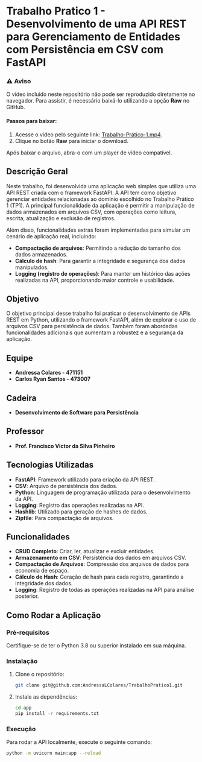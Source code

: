 # Trabalho Pratico 1 - Desenvolvimento de uma API REST para Gerenciamento de Entidades com Persistência em CSV com FastAPI

### ⚠ Aviso

O vídeo incluído neste repositório não pode ser reproduzido diretamente no navegador. Para assistir, é necessário baixá-lo utilizando a opção **Raw** no GitHub.

#### Passos para baixar:
1. Acesse o vídeo pelo seguinte link: [Trabalho-Prático-1.mp4](https://github.com/AndressaLColares/TrabalhoPratico1/blob/main/Video%20Explicativo/Trabalho-Pr%C3%A1tico-1.mp4).
2. Clique no botão **Raw** para iniciar o download.

Após baixar o arquivo, abra-o com um player de vídeo compatível.




## Descrição Geral

Neste trabalho, foi desenvolvida uma aplicação web simples que utiliza uma API REST criada com o framework FastAPI. A API tem como objetivo gerenciar entidades relacionadas ao domínio escolhido no Trabalho Prático 1 (TP1). A principal funcionalidade da aplicação é permitir a manipulação de dados armazenados em arquivos CSV, com operações como leitura, escrita, atualização e exclusão de registros.

Além disso, funcionalidades extras foram implementadas para simular um cenário de aplicação real, incluindo:

- **Compactação de arquivos**: Permitindo a redução do tamanho dos dados armazenados.
- **Cálculo de hash**: Para garantir a integridade e segurança dos dados manipulados.
- **Logging (registro de operações)**: Para manter um histórico das ações realizadas na API, proporcionando maior controle e usabilidade.

## Objetivo

O objetivo principal desse trabalho foi praticar o desenvolvimento de APIs REST em Python, utilizando o framework FastAPI, além de explorar o uso de arquivos CSV para persistência de dados. Também foram abordadas funcionalidades adicionais que aumentam a robustez e a segurança da aplicação.

## Equipe

- **Andressa Colares - 471151**
- **Carlos Ryan Santos - 473007**

## Cadeira

- **Desenvolvimento de Software para Persistência**

## Professor

- **Prof. Francisco Victor da Silva Pinheiro**

## Tecnologias Utilizadas

- **FastAPI**: Framework utilizado para criação da API REST.
- **CSV**: Arquivo de persistência dos dados.
- **Python**: Linguagem de programação utilizada para o desenvolvimento da API.
- **Logging**: Registro das operações realizadas na API.
- **Hashlib**: Utilizado para geração de hashes de dados.
- **Zipfile**: Para compactação de arquivos.

## Funcionalidades

- **CRUD Completo**: Criar, ler, atualizar e excluir entidades.
- **Armazenamento em CSV**: Persistência dos dados em arquivos CSV.
- **Compactação de Arquivos**: Compressão dos arquivos de dados para economia de espaço.
- **Cálculo de Hash**: Geração de hash para cada registro, garantindo a integridade dos dados.
- **Logging**: Registro de todas as operações realizadas na API para análise posterior.

## Como Rodar a Aplicação

### Pré-requisitos

Certifique-se de ter o Python 3.8 ou superior instalado em sua máquina.

### Instalação

1. Clone o repositório:

    ```bash
    git clone git@github.com:AndressaLColares/TrabalhoPratico1.git
    ```

2. Instale as dependências:

    ```bash
    cd app
    pip install -r requirements.txt
    ```

### Execução

Para rodar a API localmente, execute o seguinte comando:

```bash
python -m uvicorn main:app --reload


